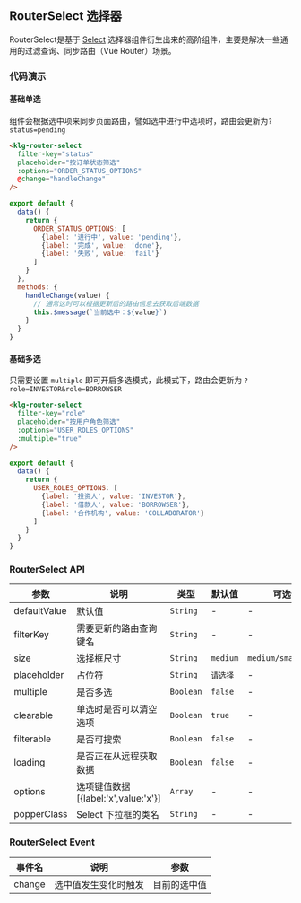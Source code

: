## RouterSelect 选择器

RouterSelect是基于 [Select](http://element-cn.eleme.io/#/zh-CN/component/select) 选择器组件衍生出来的高阶组件，主要是解决一些通用的过滤查询、同步路由（Vue Router）场景。

### 代码演示

#### 基础单选

组件会根据选中项来同步页面路由，譬如选中进行中选项时，路由会更新为`?status=pending`

```html
<klg-router-select
  filter-key="status"
  placeholder="按订单状态筛选"
  :options="ORDER_STATUS_OPTIONS"
  @change="handleChange"
/>
```

```javascript
export default {
  data() {
    return {
      ORDER_STATUS_OPTIONS: [
        {label: '进行中', value: 'pending'},
        {label: '完成', value: 'done'},
        {label: '失败', value: 'fail'}
      ]
    }
  },
  methods: {
    handleChange(value) {
      // 通常这时可以根据更新后的路由信息去获取后端数据
      this.$message(`当前选中：${value}`)
    }
  }
}
```

#### 基础多选
只需要设置 `multiple` 即可开启多选模式，此模式下，路由会更新为 `?role=INVESTOR&role=BORROWSER`

```html
<klg-router-select
  filter-key="role"
  placeholder="按用户角色筛选"
  :options="USER_ROLES_OPTIONS"
  :multiple="true"
/>
```

```javascript
export default {
  data() {
    return {
      USER_ROLES_OPTIONS: [
        {label: '投资人', value: 'INVESTOR'},
        {label: '借款人', value: 'BORROWSER'},
        {label: '合作机构', value: 'COLLABORATOR'}
      ]
    }
  }
}
```

### RouterSelect API

| 参数 | 说明 | 类型 | 默认值 | 可选值 |
|-----------|-----------|-----------|-------------|-------------|
| defaultValue | 默认值 | `String` | - | - |
| filterKey | 需要更新的路由查询键名 | `String` | - | - |
| size | 选择框尺寸 | `String` | `medium` | `medium/small/mini` |
| placeholder | 占位符 | `String` | `请选择` | - |
| multiple | 是否多选 | `Boolean` | `false` | - |
| clearable | 单选时是否可以清空选项 | `Boolean` | `true` | - |
| filterable | 是否可搜索 | `Boolean` | `false` | - |
| loading | 是否正在从远程获取数据 | `Boolean` | `false` | - |
| options | 选项键值数据[{label:'x',value:'x'}] | `Array` | - | - |
| popperClass | Select 下拉框的类名 | `String` | - | - |

### RouterSelect Event

| 事件名 | 说明 | 参数 |
|-----------|-----------|-----------|
| change | 选中值发生变化时触发 | 目前的选中值 |
